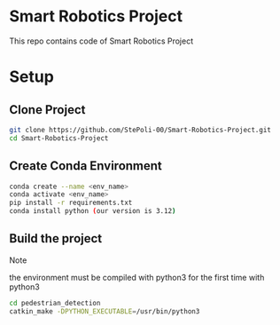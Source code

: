 # Smart Robotics Project
This repo contains code of Smart Robotics Project

# Setup

## Clone Project
```sh
git clone https://github.com/StePoli-00/Smart-Robotics-Project.git
cd Smart-Robotics-Project
```
 ## Create Conda Environment
```sh
conda create --name <env_name>
conda activate <env_name>
pip install -r requirements.txt
conda install python (our version is 3.12)
```
## Build the project
> [!NOTE]
> the environment must be compiled with python3 for the first time with python3 
```sh
cd pedestrian_detection
catkin_make -DPYTHON_EXECUTABLE=/usr/bin/python3
```





